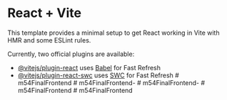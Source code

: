 # React + Vite

This template provides a minimal setup to get React working in Vite with HMR and some ESLint rules.

Currently, two official plugins are available:

- [@vitejs/plugin-react](https://github.com/vitejs/vite-plugin-react/blob/main/packages/plugin-react/README.md) uses [Babel](https://babeljs.io/) for Fast Refresh
- [@vitejs/plugin-react-swc](https://github.com/vitejs/vite-plugin-react-swc) uses [SWC](https://swc.rs/) for Fast Refresh
#   m 5 4 F i n a l F r o n t e n d  
 #   m 5 4 F i n a l F r o n t e n d -  
 #   m 5 4 F i n a l F r o n t e n d -  
 #   m 5 4 F i n a l F r o n t e n d  
 #   m 5 4 F i n a l F r o n t e n d  
 